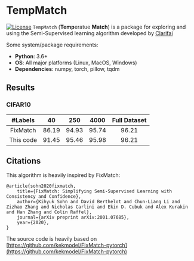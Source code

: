 # TempMatch
[![License](https://img.shields.io/badge/License-MIT-blue)](https://opensource.org/licenses/MIT)
`TempMatch` (**Temp**eratue **Match**) is a package for exploring and using the Semi-Supervised learning algorithm developed by [Clarifai](https://clarifai.com)

Some system/package requirements:
* **Python**: 3.6+
* **OS**: All major platforms (Linux, MacOS, Windows)
* **Dependencies**: numpy, torch, pillow, tqdm

## Results

### CIFAR10
| #Labels | 40 | 250 | 4000 | Full Dataset |
|:---:|:---:|:---:|:---:|:---:|
| FixMatch | 86.19 | 94.93 | 95.74 | 96.21 |
| This code | 91.45 | 95.46 | 95.98 | 96.21 |

## Citations
This algorithm is heavily inspired by FixMatch:
```
@article{sohn2020fixmatch,
    title={FixMatch: Simplifying Semi-Supervised Learning with Consistency and Confidence},
    author={Kihyuk Sohn and David Berthelot and Chun-Liang Li and Zizhao Zhang and Nicholas Carlini and Ekin D. Cubuk and Alex Kurakin and Han Zhang and Colin Raffel},
    journal={arXiv preprint arXiv:2001.07685},
    year={2020},
}
```

The source code is heavily based on [https://github.com/kekmodel/FixMatch-pytorch](https://github.com/kekmodel/FixMatch-pytorch)
